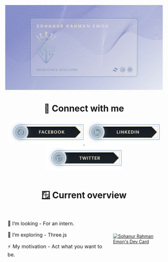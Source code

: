 <link href="./styles/output.css" rel="stylesheet"></link>
<link href="./styles/mine.css" rel="stylesheet"></link>

<style>
.texts {
}
#overview {
  display: flex;
  align-items: center;
  flex-wrap: wrap;
  justify-content: center;
  gap: 20px;
}
#overview > article {
  width:60%;
  margin: 0 auto;
}
#overview > aside {
  width: 30%;
  margin: 0 auto;
}

.overview__text {
  font-size: 16px;
  text-align: justify;
}

@media only screen and (max-width: 768px) {
  #overview > * {
  width:100%;
}
}

</style>

![I am a junior web developer](./images//banner.png)

<!-- connection section -->
<div align='center'>
<h1 class='text-4xl text-github'> 📨 Connect with me</h1>

<a class='' href='https://facebook.com/m.sohanemon'>
    <img src='./images/buttons/facebook.png'>
</a>
<a class='' href='https://facebook.com/m.sohanemon'>
    <img src='./images/buttons/linkedin.png'>
</a>
<a class='' href='https://facebook.com/m.sohanemon'>
    <img src='./images/buttons/twitter.png'>
</a>
</div>

<!-- overview section -->
<br>
<h1 align='center' class='text-4xl text-github'> 🪟 Current overview</h1>
<br>
<section id='overview'>
<article align='left' class='texts'>

<p class='overview__text'> 🔭 I’m looking - For an intern.</p>
<p class='overview__text'> 🌱 I’m exploring - Three.js</p>

<p class='overview__text'> ⚡ My motivation - Act what you want to be.</p>

</article>
<aside >
<a  href="https://app.daily.dev/sohanemon"><img  width="150" src="https://api.daily.dev/devcards/a65c27b2cc174d40bf2c643b7da67366.png?r=hy5" align='center' alt="Sohanur Rahman Emon's Dev Card"/></a>
</aside>

</section>
